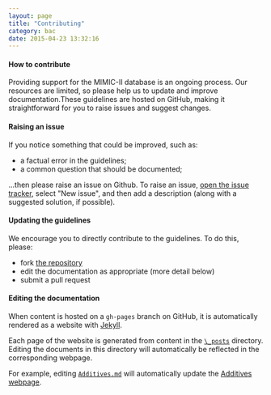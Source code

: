 ```yaml
---
layout: page
title: "Contributing"
category: bac
date: 2015-04-23 13:32:16
---
```


#### How to contribute

Providing support for the MIMIC-II database is an ongoing process. Our resources are limited, so please help us to update and improve documentation.These guidelines are hosted on GitHub, making it straightforward for you to raise issues and suggest changes.

#### Raising an issue

If you notice something that could be improved, such as:

- a factual error in the guidelines;
- a common question that should be documented;

...then please raise an issue on Github. To raise an issue, [open the issue tracker](https://github.com/mimic2/v3.0/issues), select "New issue", and then add a description (along with a suggested solution, if possible).

#### Updating the guidelines

We encourage you to directly contribute to the guidelines. To do this, please:

- fork [the repository](https://github.com/mimic2/v3.0)
- edit the documentation as appropriate (more detail below)
- submit a pull request 

#### Editing the documentation

When content is hosted on a ```gh-pages``` branch on GitHub, it is automatically rendered as a website with [Jekyll](https://help.github.com/articles/using-jekyll-with-pages/).

Each page of the website is generated from content in the [```\_posts```](https://github.com/mimic2/v3.0/tree/gh-pages/_posts) directory. Editing the documents in this directory will automatically be reflected in the corresponding webpage.

For example, editing [```Additives.md```](https://github.com/mimic2/v3.0/blob/gh-pages/_posts/2015-04-22-additives.md) will automatically update the [Additives webpage](http://mimic2.github.io/v3.0/dat/additives.html).




